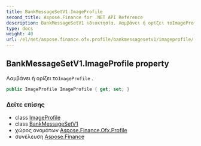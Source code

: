 ```yaml
---
title: BankMessageSetV1.ImageProfile
second_title: Aspose.Finance for .NET API Reference
description: BankMessageSetV1 ιδιοκτησία. Λαμβάνει ή ορίζει τοImageProfile .
type: docs
weight: 40
url: /el/net/aspose.finance.ofx.profile/bankmessagesetv1/imageprofile/
---
```

## BankMessageSetV1.ImageProfile property

Λαμβάνει ή ορίζει το`ImageProfile` .

```csharp
public ImageProfile ImageProfile { get; set; }
```

### Δείτε επίσης

* class [ImageProfile](../../imageprofile/)
* class [BankMessageSetV1](../)
* χώρος ονομάτων [Aspose.Finance.Ofx.Profile](../../bankmessagesetv1/)
* συνέλευση [Aspose.Finance](../../../)


